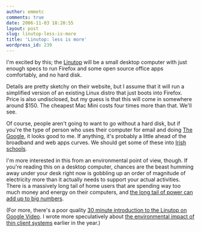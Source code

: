 ```yaml
---
author: emmetc
comments: true
date: 2006-11-03 18:20:55
layout: post
slug: linutop-less-is-more
title: 'Linutop: less is more'
wordpress_id: 239
---
```


I'm excited by this; the [Linutop](http://www.linutop.com/) will be a small desktop computer with just enough specs to run Firefox and some open source office apps comfortably, and no hard disk.

Details are pretty sketchy on their website, but I assume that it will run a simplified version of an existing Linux distro that just boots into Firefox. Price is also undisclosed, but my guess is that this will come in somewhere around $150. The cheapest Mac Mini costs four times more than that. We'll see.

Of course, people aren't going to want to go without a hard disk, but if you're the type of person who uses their computer for email and doing [The Google](http://blog.outer-court.com/archive/2006-10-24-n15.html), it looks good to me. If anything, it's probably a little ahead of the broadband and web apps curves. We should get some of these into [Irish schools](http://www.mulley.net/2006/11/02/schooling-disgrace-it-really-doesnt-matter/).

I'm more interested in this from an environmental point of view, though. If you're reading this on a desktop computer, chances are the beast humming away under your desk right now is gobbling up an order of magnitude of electricity more than it actually needs to support your actual activities. There is a massively long tail of home users that are spending way too much money and energy on their computers, and [the long tail of power can add up to big numbers](http://observer.guardian.co.uk/uk_news/story/0,,1843587,00.html).

(For more, there's a poor quality [30 minute introduction to the Linutop on Google Video](http://video.google.com/videoplay?docid=-7475490555874814435). I wrote more speculatively about [the environmental impact of thin client systems](http://blog.thoughtwax.com/?p=195) earlier in the year.)
